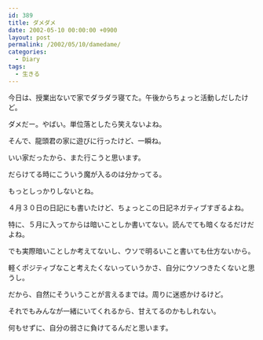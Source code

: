 ```yaml
---
id: 389
title: ダメダメ
date: 2002-05-10 00:00:00 +0900
layout: post
permalink: /2002/05/10/damedame/
categories:
  - Diary
tags:
  - 生きる
---
```

今日は、授業出ないで家でダラダラ寝てた。午後からちょっと活動しだしたけど。
  
ダメだー。やばい。単位落としたら笑えないよね。

そんで、龍頭君の家に遊びに行ったけど、一瞬ね。
  
いい家だったから、また行こうと思います。
  
だらけてる時にこういう魔が入るのは分かってる。
  
もっとしっかりしないとね。

４月３０日の日記にも書いたけど、ちょっとこの日記ネガティブすぎるよね。
  
特に、５月に入ってからは暗いことしか書いてない。読んでても暗くなるだけだよね。
  
でも実際暗いことしか考えてないし、ウソで明るいこと書いても仕方ないから。
  
軽くポジティブなこと考えたくないっていうかさ、自分にウソつきたくないと思うし。
  
だから、自然にそういうことが言えるまでは。周りに迷惑かけるけど。

それでもみんなが一緒にいてくれるから、甘えてるのかもしれない。
  
何もせずに、自分の弱さに負けてるんだと思います。
